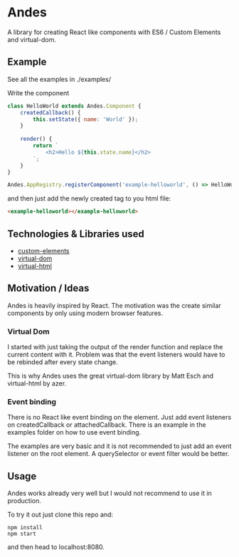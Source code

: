 # Andes
A library for creating React like components with ES6 / Custom Elements and virtual-dom.

## Example
See all the examples in ./examples/

Write the component
```js
class HelloWorld extends Andes.Component {
	createdCallback() {
		this.setState({ name: 'World' });
	}
	
	render() {
		return `
			<h2>Hello ${this.state.name}</h2>
		`;	
	}
}

Andes.AppRegistry.registerComponent('example-helloworld', () => HelloWorld);
```
and then just add the newly created tag to you html file:
```html
<example-helloworld></example-helloworld>
```
## Technologies & Libraries used
* [custom-elements](http://w3c.github.io/webcomponents/spec/custom/)
* [virtual-dom](https://github.com/Matt-Esch/virtual-dom)
* [virtual-html](https://github.com/azer/virtual-html)

## Motivation / Ideas
Andes is heavily inspired by React. The motivation was the create similar components by only using modern browser features.

### Virtual Dom
I started with just taking the output of the render function and replace the current content with it. Problem was that the event listeners would have to be rebinded after every state change. 

This is why Andes uses the great virtual-dom library by Matt Esch and virtual-html by azer.  

### Event binding
There is no React like event binding on the element. Just add event listeners on createdCallback or attachedCallback. There is an example in the examples folder on how to use event binding.

The examples are very basic and it is not recommended to just add an event listener on the root element. A querySelector or event filter would be better.

## Usage
Andes works already very well but I would not recommend to use it in production.

To try it out just clone this repo and:

	npm install
	npm start
	
and then head to localhost:8080.
